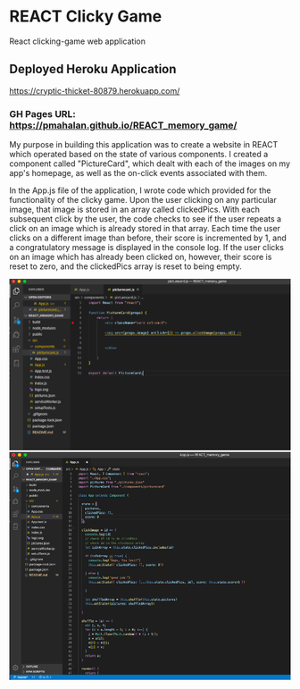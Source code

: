 # REACT Clicky Game
React clicking-game web application

## Deployed Heroku Application
https://cryptic-thicket-80879.herokuapp.com/

### GH Pages URL: https://pmahalan.github.io/REACT_memory_game/

My purpose in building this application was to create a website in REACT which operated based on the state of various components. I created a component called "PictureCard", which dealt with each of the images on my app's homepage, as well as the on-click events associated with them. 

In the App.js file of the application, I wrote code which provided for the functionality of the clicky game. Upon the user clicking on any particular image, that image is stored in an array called clickedPics. With each subsequent click by the user, the code checks to see if the user repeats a click on an image which is already stored in that array. Each time the user clicks on a different image than before, their score is incremented by 1, and a congratulatory message is displayed in the console log. If the user clicks on an image which has already been clicked on, however, their score is reset to zero, and the clickedPics array is reset to being empty.

![App Screenshot](1.jpg "Picture 1")
![App Screenshot](2.jpg "Picture 2")
